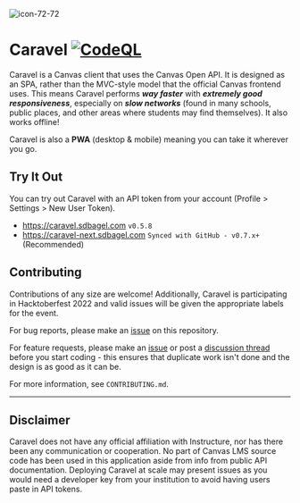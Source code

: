 ![icon-72-72](https://user-images.githubusercontent.com/35588499/175397393-182306fc-1307-4da3-bcaf-e26693dd4278.png)

# Caravel [![CodeQL](https://github.com/ivynya/Caravel/actions/workflows/codeql-analysis.yml/badge.svg)](https://github.com/ivynya/Caravel/actions/workflows/codeql-analysis.yml)

Caravel is a Canvas client that uses the Canvas Open API. It is designed as an SPA, rather than the MVC-style model that the official Canvas frontend uses. This means Caravel performs ***way faster*** with ***extremely good responsiveness***, especially on ***slow networks*** (found in many schools, public places, and other areas where students may find themselves). It also works offline!

Caravel is also a **PWA** (desktop & mobile) meaning you can take it wherever you go.

## Try It Out
You can try out Caravel with an API token from your account (Profile > Settings > New User Token).

- https://caravel.sdbagel.com `v0.5.8`
- https://caravel-next.sdbagel.com  `Synced with GitHub - v0.7.x+` (Recommended)

## Contributing

Contributions of any size are welcome! Additionally, Caravel is participating in Hacktoberfest 2022 and valid issues will be given the appropriate labels for the event.

For bug reports, please make an [issue](https://github.com/ivynya/Caravel/issues/new/choose) on this repository.

For feature requests, please make an [issue](https://github.com/ivynya/Caravel/issues/new/choose) or post a [discussion thread](https://github.com/ivynya/Caravel/discussions/new) before you start coding - this ensures that duplicate work isn't done and the design is as good as it can be.

For more information, see `CONTRIBUTING.md`.

<hr>

## Disclaimer

Caravel does not have any official affiliation with Instructure, nor has there been any communication or cooperation. No part of Canvas LMS source code has been used in this application aside from info from public API documentation. Deploying Caravel at scale may present issues as you would need a developer key from your institution to avoid having users paste in API tokens.
